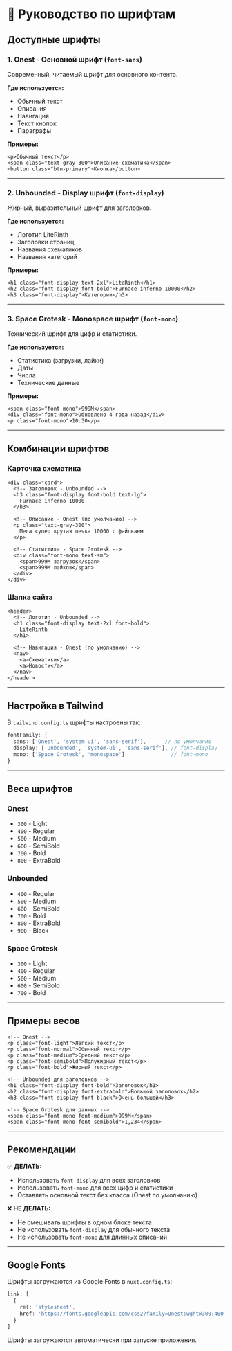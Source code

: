 # 🎨 Руководство по шрифтам

## Доступные шрифты

### 1. **Onest** - Основной шрифт (`font-sans`)
Современный, читаемый шрифт для основного контента.

**Где используется:**
- Обычный текст
- Описания
- Навигация
- Текст кнопок
- Параграфы

**Примеры:**
```vue
<p>Обычный текст</p>
<span class="text-gray-300">Описание схематика</span>
<button class="btn-primary">Кнопка</button>
```

---

### 2. **Unbounded** - Display шрифт (`font-display`)
Жирный, выразительный шрифт для заголовков.

**Где используется:**
- Логотип LiteRinth
- Заголовки страниц
- Названия схематиков
- Названия категорий

**Примеры:**
```vue
<h1 class="font-display text-2xl">LiteRinth</h1>
<h2 class="font-display font-bold">Furnace inferno 10000</h2>
<h3 class="font-display">Категории</h3>
```

---

### 3. **Space Grotesk** - Monospace шрифт (`font-mono`)
Технический шрифт для цифр и статистики.

**Где используется:**
- Статистика (загрузки, лайки)
- Даты
- Числа
- Технические данные

**Примеры:**
```vue
<span class="font-mono">999M</span>
<div class="font-mono">Обновлено 4 года назад</div>
<p class="font-mono">10:30</p>
```

---

## Комбинации шрифтов

### Карточка схематика
```vue
<div class="card">
  <!-- Заголовок - Unbounded -->
  <h3 class="font-display font-bold text-lg">
    Furnace inferno 10000
  </h3>
  
  <!-- Описание - Onest (по умолчанию) -->
  <p class="text-gray-300">
    Мега супер крутая печка 10000 с файлваем
  </p>
  
  <!-- Статистика - Space Grotesk -->
  <div class="font-mono text-sm">
    <span>999M загрузок</span>
    <span>999M лайков</span>
  </div>
</div>
```

### Шапка сайта
```vue
<header>
  <!-- Логотип - Unbounded -->
  <h1 class="font-display text-2xl font-bold">
    LiteRinth
  </h1>
  
  <!-- Навигация - Onest (по умолчанию) -->
  <nav>
    <a>Схематики</a>
    <a>Новости</a>
  </nav>
</header>
```

---

## Настройка в Tailwind

В `tailwind.config.ts` шрифты настроены так:

```typescript
fontFamily: {
  sans: ['Onest', 'system-ui', 'sans-serif'],      // по умолчанию
  display: ['Unbounded', 'system-ui', 'sans-serif'], // font-display
  mono: ['Space Grotesk', 'monospace']               // font-mono
}
```

---

## Веса шрифтов

### Onest
- `300` - Light
- `400` - Regular
- `500` - Medium
- `600` - SemiBold
- `700` - Bold
- `800` - ExtraBold

### Unbounded
- `400` - Regular
- `500` - Medium
- `600` - SemiBold
- `700` - Bold
- `800` - ExtraBold
- `900` - Black

### Space Grotesk
- `300` - Light
- `400` - Regular
- `500` - Medium
- `600` - SemiBold
- `700` - Bold

---

## Примеры весов

```vue
<!-- Onest -->
<p class="font-light">Легкий текст</p>
<p class="font-normal">Обычный текст</p>
<p class="font-medium">Средний текст</p>
<p class="font-semibold">Полужирный текст</p>
<p class="font-bold">Жирный текст</p>

<!-- Unbounded для заголовков -->
<h1 class="font-display font-bold">Заголовок</h1>
<h2 class="font-display font-extrabold">Большой заголовок</h2>
<h3 class="font-display font-black">Очень большой</h3>

<!-- Space Grotesk для данных -->
<span class="font-mono font-medium">999M</span>
<span class="font-mono font-semibold">1,234</span>
```

---

## Рекомендации

✅ **ДЕЛАТЬ:**
- Использовать `font-display` для всех заголовков
- Использовать `font-mono` для всех цифр и статистики
- Оставлять основной текст без класса (Onest по умолчанию)

❌ **НЕ ДЕЛАТЬ:**
- Не смешивать шрифты в одном блоке текста
- Не использовать `font-display` для обычного текста
- Не использовать `font-mono` для длинных описаний

---

## Google Fonts

Шрифты загружаются из Google Fonts в `nuxt.config.ts`:

```typescript
link: [
  { 
    rel: 'stylesheet', 
    href: 'https://fonts.googleapis.com/css2?family=Onest:wght@300;400;500;600;700;800&family=Unbounded:wght@400;500;600;700;800;900&family=Space+Grotesk:wght@300;400;500;600;700&display=swap'
  }
]
```

Шрифты загружаются автоматически при запуске приложения.
